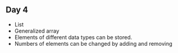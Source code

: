 ## Day 4
- List
- Generalized array
- Elements of different data types can be stored.
- Numbers of elements can be changed  by adding and removing
